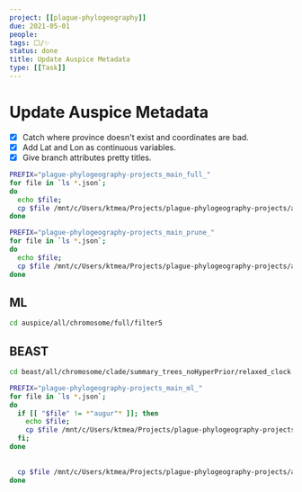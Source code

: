 ```yaml
---
project: [[plague-phylogeography]]
due: 2021-05-01
people:
tags: ⬜/✨ 
status: done
title: Update Auspice Metadata
type: [[Task]]
---
```


# Update Auspice Metadata

- [x] Catch where province doesn't exist and coordinates are bad.
- [x] Add Lat and Lon as continuous variables.
- [x] Give branch attributes pretty titles.

```bash
PREFIX="plague-phylogeography-projects_main_full_"
for file in `ls *.json`;
do
  echo $file;
  cp $file /mnt/c/Users/ktmea/Projects/plague-phylogeography-projects/auspice/$PREFIX$file;
done

PREFIX="plague-phylogeography-projects_main_prune_"
for file in `ls *.json`;
do
  echo $file;
  cp $file /mnt/c/Users/ktmea/Projects/plague-phylogeography-projects/auspice/$PREFIX$file;
done
```

## ML

```bash
cd auspice/all/chromosome/full/filter5
```

## BEAST

```bash
cd beast/all/chromosome/clade/summary_trees_noHyperPrior/relaxed_clock

PREFIX="plague-phylogeography-projects_main_ml_"
for file in `ls *.json`;
do
  if [[ "$file" != *"augur"* ]]; then
    echo $file;
	cp $file /mnt/c/Users/ktmea/Projects/plague-phylogeography-projects/auspice/$PREFIX$file;
  fi;
done
  
  
  cp $file /mnt/c/Users/ktmea/Projects/plague-phylogeography-projects/auspice/$PREFIX$file;
done
```